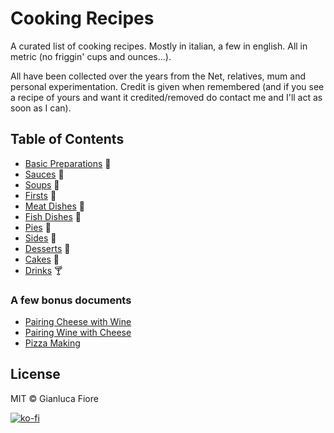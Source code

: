 # Cooking Recipes 

A curated list of cooking recipes. Mostly in italian, a few in english. All in metric (no friggin' cups and ounces...). 

All have been collected over the years from the Net, relatives, mum and personal experimentation. Credit is given when remembered (and if you see a recipe of yours and want it credited/removed do contact me and I'll act as soon as I can).

## Table of Contents

+ [Basic Preparations](recipes/basic_preparations) :bread:
+ [Sauces](recipes/sauces) :custard:
+ [Soups](recipes/soups) :stew:
+ [Firsts](recipes/firsts) :spaghetti:
+ [Meat Dishes](recipes/meat_dishes) :poultry_leg:
+ [Fish Dishes](recipes/fish_dishes) :fried_shrimp:
+ [Pies](recipes/pies) :pizza:
+ [Sides](recipes/sides) :fries:
+ [Desserts](recipes/desserts) :ice_cream:
+ [Cakes](recipes/cakes) :cake:
+ [Drinks](recipes/drinks) :cocktail:

### A few bonus documents

* [Pairing Cheese with Wine](https://github.com/Donearm/Cooking-Recipes/blob/master/cheese_with_wine.md)
* [Pairing Wine with Cheese](https://github.com/Donearm/Cooking-Recipes/blob/master/wine_with_cheese.md)
* [Pizza Making](https://github.com/Donearm/Cooking-Recipes/blob/master/pizza_making.md)

## License

MIT © Gianluca Fiore

[![ko-fi](https://www.ko-fi.com/img/donate_sm.png)](https://ko-fi.com/W7W7KA0Z)
